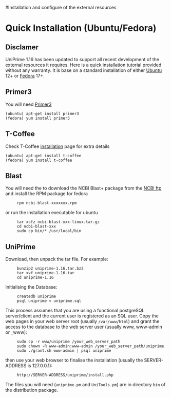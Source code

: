 #Installation and configure of the external resources

# Quick Installation (Ubuntu/Fedora)

## Disclamer
UniPrime 1.16 has been updated to support all recent development of the external resources it requires. Here is a quick installation tutorial provided without any warranty. It is base on a standard installation of either [Ubuntu](http://www.ubuntu.com/) 12+ or [Fedora](https://fedoraproject.org/) 17+.

## Primer3
You will need [Primer3](http://primer3.sourceforge.net/)

```
(ubuntu) apt-get install primer3
(fedora) yum install primer3
```

## T-Coffee

Check T-Coffee [installation](http://www.tcoffee.org/Workshops/tcoffeetutorials/installation.html) page for extra details

```
(ubuntu) apt-get install t-coffee
(fedora) yum install t-coffee
```

## Blast
You will need the to download the NCBI Blast+ package from the [NCBI ftp](ftp://ftp.ncbi.nlm.nih.gov/blast/executables/blast+/LATEST/) and install the RPM package for fedora

```
     rpm ncbi-blast-xxxxxxx.rpm
```

or run the installation executable for ubuntu

```
     tar xcfz ncbi-blast-xxx-linux.tar.gz
     cd ncbi-blast-xxx
     sudo cp bin/* /usr/local/bin
```

## UniPrime
Download, then unpack the tar file. For example:

```
     bunzip2 uniprime-1.16.tar.bz2
     tar xvf uniprime-1.16.tar
     cd uniprime-1.16
```

Initialising the Database:

```
     createdb uniprime
     psql uniprime < uniprime.sql
```

This process assumes that you are using a functional postgreSQL server/client and the current user is registered as an SQL user.
Copy the web pages in your web server root (usually `/var/www/html`) and grant the access to the database to the web server user (usually www, www-admin or _www):

```
     sudo cp -r www/uniprime /your_web_server_path
     sudo chown -R www-admin:www-admin /your_web_server_path/uniprime
     sudo ./grant.sh www-admin | psql uniprime
```

then use your web browser to finalise the installation (usually the SERVER-ADDRESS is 127.0.0.1):

```
     http://SERVER-ADDRESS/uniprime/install.php
```

The files you will need (`uniprime.pm` and `UniTools.pm`) are in directory `bin` of the distribution package.